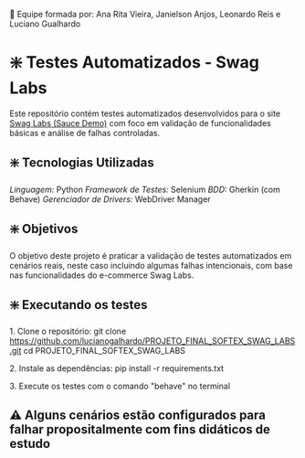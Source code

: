 👥 Equipe formada por: Ana Rita Vieira, Janielson Anjos, Leonardo Reis e Luciano Gualhardo


# ❇️ Testes Automatizados - Swag Labs

Este repositório contém testes automatizados desenvolvidos para o site [Swag Labs (Sauce Demo)](https://www.saucedemo.com/) com foco em validação de funcionalidades básicas e análise de falhas controladas.

## ❇️ Tecnologias Utilizadas

*Linguagem:* Python
*Framework de Testes:* Selenium
*BDD:* Gherkin (com Behave)
*Gerenciador de Drivers:* WebDriver Manager

## ❇️ Objetivos

O objetivo deste projeto é praticar a validação de testes automatizados em cenários reais, neste caso incluindo algumas falhas intencionais, com base nas funcionalidades do e-commerce Swag Labs.

## ❇️ Executando os testes

1.⁠ ⁠Clone o repositório:
   git clone https://github.com/lucianogalhardo/PROJETO_FINAL_SOFTEX_SWAG_LABS.git
   cd PROJETO_FINAL_SOFTEX_SWAG_LABS

2.⁠ ⁠Instale as dependências:
   pip install -r requirements.txt

3.⁠ ⁠Execute os testes com o comando "behave" no terminal

## ⚠️ Alguns cenários estão configurados para falhar propositalmente com fins didáticos de estudo